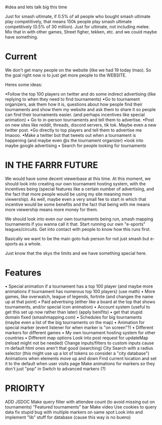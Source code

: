 #idea and lets talk big this time

Just for smash ultimate, if 0.5% of all people who bought smash ultimate play competitively, that means 150k people
play smash ultimate competitively (0.5% of 30 million). Just for ultimate, not including melee.
Mix that in with other games, Street figher, tekken, etc. and we could maybe have something.


# Current
We don't get many people on the website (like we had 19 today lmao). So the goal right now is to just
get more people to the WEBSITE.

Heres some ideas:

•Follow the top 100 players on twitter and do some indirect advertising (like replying to when they need to find
tournaments)
•Go to tournament organizers, ask them how it is, questions about how people find their tournaments and show them my website and ask
them to share it so people can find their tournaments easier. (and perhaps incentives like special animation)
• Go to in-person tournaments and tell them to advertise.
•Post on new sites like reddit, threads, discord servers, tik tok. Maybe even a new twitter post.
•Go directly to top players and tell them to advertise me lmaooo.
•Make a twitter bot that tweets out when a tournament is happening (and maybe even @s the tournament organizer)
•look into maybe google advertising
• Search for people looking for tournaments


# IN THE FARRR FUTURE
We would have some decent viewerbase at this time. At this moment, we should look into creating our own tournament
hosting system, with the incentives being (special features like a certain number of advertising, and the fact
that more people would be using my site meaning more viewership). As well, maybe even a very small fee to start
in which that incentive would be some benefits and the fact that being with me means more viewership means more money for them.

We should look into even our own tournaments being run, smash mapping tournaments if you wanna call it that.
Start running our own "e-sports" leagues/circuits. Get into contact with people to know how this runs first.

Basically we want to be the main goto hub person for not just smash but e-sports as a whole.

Just know that the skys the limits and we have something special here.


# Features
• Special animation if a tournament has a top 100 player (and maybe more animations if tournament has numerous top
100 players) (use math)
• More games, like overwatch, league of legends, fortnite (and changee the name up at that point)
• Paid advertising (either like a board at the top that shows tournaments, and/or special icon animation)
• Account system (useful to get this set up now rather than later) (apply benifits)
• get that stupid domain fixed (smashmapping.com)
• Schedules for big tournaments (maybe even a list of the big tournaments on the map)
• Animation for special marker (event listener for when marker is "on screen"?)
• Different markers for different games
• My own tournament hosting system for other countries
• Different map options
Look into post request for updateMap (reload might not be needed)
Change inputs/filters to custom inputs cause rn default html ones aren't that good (searching)
City Search with a radius selector (this might use up a lot of tokens so consider a "city database")
Animations when elements move up and down
Find current location and set it to the default when user visits page
Make animations for markers so they don't just "pop" in
Switch to advanced markers (?)

# PRIOIRTY
ADD JSDOC
Make query filter with attendee count (to avoid missing out on tournaments)
"Featured tournaments" bar
Make video
Use cookies to query data
fix stupid bug with multiple markers on same spot
Look into and implement "lib" stuff for database (cause this way is no bueno)
